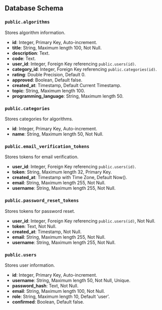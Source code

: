 ## Database Schema

### `public.algorithms`
Stores algorithm information.
- **id**: Integer, Primary Key, Auto-increment.
- **title**: String, Maximum length 100, Not Null.
- **description**: Text.
- **code**: Text.
- **user_id**: Integer, Foreign Key referencing `public.users(id)`.
- **category_id**: Integer, Foreign Key referencing `public.categories(id)`.
- **rating**: Double Precision, Default 0.
- **approved**: Boolean, Default false.
- **created_at**: Timestamp, Default Current Timestamp.
- **topic**: String, Maximum length 100.
- **programming_language**: String, Maximum length 50.

### `public.categories`
Stores categories for algorithms.
- **id**: Integer, Primary Key, Auto-increment.
- **name**: String, Maximum length 50, Not Null.

### `public.email_verification_tokens`
Stores tokens for email verification.
- **user_id**: Integer, Foreign Key referencing `public.users(id)`.
- **token**: String, Maximum length 32, Primary Key.
- **created_at**: Timestamp with Time Zone, Default Now().
- **email**: String, Maximum length 255, Not Null.
- **username**: String, Maximum length 255, Not Null.

### `public.password_reset_tokens`
Stores tokens for password reset.
- **user_id**: Integer, Foreign Key referencing `public.users(id)`, Not Null.
- **token**: Text, Not Null.
- **created_at**: Timestamp, Not Null.
- **email**: String, Maximum length 255, Not Null.
- **username**: String, Maximum length 255, Not Null.

### `public.users`
Stores user information.
- **id**: Integer, Primary Key, Auto-increment.
- **username**: String, Maximum length 50, Not Null, Unique.
- **password_hash**: Text, Not Null.
- **email**: String, Maximum length 100, Not Null.
- **role**: String, Maximum length 10, Default 'user'.
- **confirmed**: Boolean, Default false.

